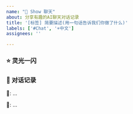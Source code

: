 ```yaml
---
name: "💬 Show 聊天"
about: 分享有趣的AI聊天对话记录
title: '[标签] 简要描述(用一句话告诉我们你做了什么)'
labels: ['#Chat', '+中文']
assignees: ''

---
```


<!-- 

> **快速指引**：
> 1.  **修改标题**：将 `[标签]` 替换为合适的分类，例如 `[编程]`, `[创意]`, `[技巧]`, `[生活]` 等, 当然了你可以自己发挥, 吸引你的用户吧!
> 2.  **粘贴内容**：在 `对话记录` 区域，优先粘贴分享链接。如果没有链接，再粘贴对话文本。
> 3.  **分享亮点（可选）**：简单说明这次对话的价值所在。

当然了, 这只是一个模版而已, 你可以自由发挥.
-->


### ⭐ 灵光一闪
<!-- 
你是怎么想到这个点子的? 这个对话是用来干嘛的呢? 什么地方很有趣呢?
快告诉我们吧~
-->

### 📝 对话记录
<!-- 请提供聊天记录的分享链接 或者 粘贴对话文本 -->

🔗: ...

📝: ...
